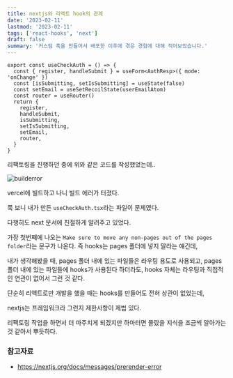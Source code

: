 ```yaml
---
title: nextjs와 리액트 hook의 관계
date: '2023-02-11'
lastmod: '2023-02-11'
tags: ['react-hooks', 'next']
draft: false
summary: '커스텀 훅을 만들어서 배포한 이후에 겪은 경험에 대해 적어보았습니다.'
---
```


```tsx
export const useCheckAuth = () => {
  const { register, handleSubmit } = useForm<AuthResp>({ mode: 'onChange' })
  const [isSubmitting, setIsSubmitting] = useState(false)
  const setEmail = useSetRecoilState(userEmailAtom)
  const router = useRouter()
  return {
    register,
    handleSubmit,
    isSubmitting,
    setIsSubmitting,
    setEmail,
    router,
  }
}
```

리팩토링을 진행하던 중에 위와 같은 코드를 작성했었는데..

![builderror](/static/images/builderror.png)

vercel에 빌드하고 나니 빌드 에러가 터졌다.

쭉 보니 내가 만든 `useCheckAuth.tsx`라는 파일이 문제였다.

다행히도 next 문서에 친절하게 알려주고 있었다.

가장 첫번째에 나오는 `Make sure to move any non-pages out of the pages folder`라는 문구가 나온다. 즉 hooks는 pages 폴더에 넣지 말라는 얘긴데,

내가 생각해봤을 때, pages 폴더 내에 있는 파일들은 라우팅 용도로 사용되고, pages 폴더 내에 있는 파일들에 hooks가 사용된다 하더라도, hooks 자체는 라우팅과 직접적인 연관이 없어서 그런 것 같다.

단순히 리액트로만 개발을 했을 때는 hooks를 만들어도 전혀 상관이 없었는데,

nextjs는 프레임워크라 그런지 제한사항이 제법 있다.

리팩토링 작업을 하면서 더 마주치게 되겠지만 하마터면 몰랐을 지식을 조금씩 알아가는 것 같아서 뿌듯하다.

### 참고자료

- https://nextjs.org/docs/messages/prerender-error
